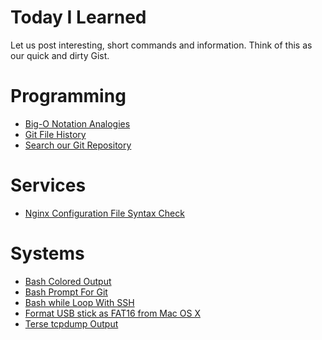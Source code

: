 Today I Learned
===============

Let us post interesting, short commands and information. Think of this as our
quick and dirty Gist.

# Programming

* [Big-O Notation Analogies](til_bigo.md)
* [Git File History](til_git_file_history.md)
* [Search our Git Repository](til_search_our_repo.md)

# Services

* [Nginx Configuration File Syntax Check](til_nginx_syntax_check.md)

# Systems

* [Bash Colored Output](til_bash_colors.md)
* [Bash Prompt For Git](til_bash_prompt_for_git.md)
* [Bash while Loop With SSH](til_while_loop_ssh.md)
* [Format USB stick as FAT16 from Mac OS X](til_macos_fat16.md)
* [Terse tcpdump Output](til_terse_tcpdump.md)
